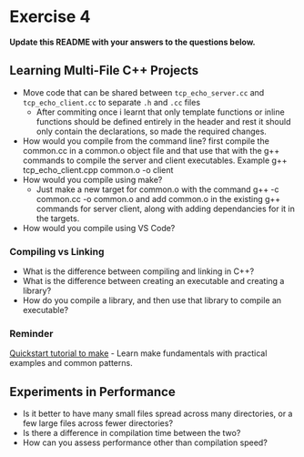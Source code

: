 # Exercise 4

**Update this README with your answers to the questions below.**

## Learning Multi-File C++ Projects

- Move code that can be shared between `tcp_echo_server.cc` and 
  `tcp_echo_client.cc` to separate `.h` and `.cc` files
  - After commiting once i learnt that only template functions or inline functions should be defined entirely in the header and rest it should only contain the declarations, so made the required changes.
- How would you compile from the command line?
  first compile the common.cc in a common.o object file and that use that with the g++ commands to compile the server and client executables. Example g++ tcp_echo_client.cpp common.o -o client
- How would you compile using make?
  - Just make a new target for common.o with the command g++ -c common.cc -o common.o and add common.o in the existing g++ commands for server client, along with adding dependancies for it in the targets.
- How would you compile using VS Code?

### Compiling vs Linking

- What is the difference between compiling and linking in C++?
- What is the difference between creating an executable and creating a 
  library?
- How do you compile a library, and then use that library to compile an
  executable?

### Reminder 
[Quickstart tutorial to make](https://makefiletutorial.com/) - Learn make 
fundamentals with practical examples and common patterns.

## Experiments in Performance

- Is it better to have many small files spread across many directories, or
  a few large files across fewer directories?
- Is there a difference in compilation time between the two?
- How can you assess performance other than compilation speed?